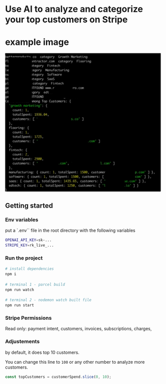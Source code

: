 # Use AI to analyze and categorize your top customers on Stripe

# example image 
![example](./example.png)

## Getting started 

### Env variables 
put a `.env`` file in the root directory with the following variables

```bash
OPENAI_API_KEY=sk-...
STRIPE_KEY=rk_live_...
```

### Run the project

```bash
# install dependencies
npm i

# terminal 1 - parcel build
npm run watch 

# terminal 2 - nodemon watch built file
npm run start
```

### Stripe Permissions 
Read only: payment intent, customers, invoices, subscriptions, charges,



### Adjustements 

by default, it does top 10 customers. 

You can change this line to `100` or any other number to analyze more customers. 

```js
const topCustomers = customerSpend.slice(0, 10);
```
